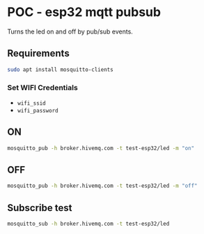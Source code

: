 # POC - esp32 mqtt pubsub

Turns the led on and off by pub/sub events.

## Requirements

```bash
sudo apt install mosquitto-clients
```

### Set WIFI Credentials

- `wifi_ssid`
- `wifi_password`

## ON
```bash
mosquitto_pub -h broker.hivemq.com -t test-esp32/led -m "on"
```

## OFF
```bash
mosquitto_pub -h broker.hivemq.com -t test-esp32/led -m "off"
```

## Subscribe test
```bash
mosquitto_sub -h broker.hivemq.com -t test-esp32/led
```

